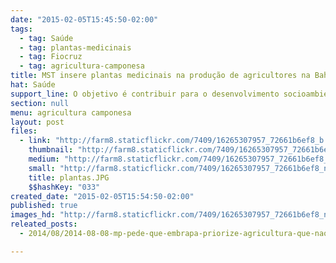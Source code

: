 ```yaml
---
date: "2015-02-05T15:45:50-02:00"
tags:
  - tag: Saúde
  - tag: plantas-medicinais
  - tag: Fiocruz
  - tag: agricultura-camponesa
title: MST insere plantas medicinais na produção de agricultores na Bahia
hat: Saúde
support_line: O objetivo é contribuir para o desenvolvimento socioambiental e sanitário em sete pré-assentamentos e comunidades rurais.
section: null
menu: agricultura camponesa
layout: post
files:
  - link: "http://farm8.staticflickr.com/7409/16265307957_72661b6ef8_b.jpg"
    thumbnail: "http://farm8.staticflickr.com/7409/16265307957_72661b6ef8_t.jpg"
    medium: "http://farm8.staticflickr.com/7409/16265307957_72661b6ef8_z.jpg"
    small: "http://farm8.staticflickr.com/7409/16265307957_72661b6ef8_n.jpg"
    title: plantas.JPG
    $$hashKey: "033"
created_date: "2015-02-05T15:54:50-02:00"
published: true
images_hd: "http://farm8.staticflickr.com/7409/16265307957_72661b6ef8_n.jpg"
releated_posts:
  - 2014/08/2014-08-08-mp-pede-que-embrapa-priorize-agricultura-que-nao-use-agrotoxicos.md

---
```

